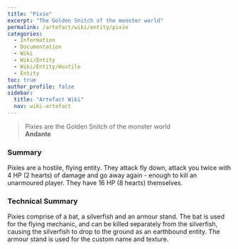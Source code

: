 ```yaml
---
title: "Pixie"
excerpt: "The Golden Snitch of the monster world"
permalink: /artefact/wiki/entity/pixie
categories:
  - Information
  - Documentation
  - Wiki
  - Wiki/Entity
  - Wiki/Entity/Hostile
  - Entity
toc: true
author_profile: false
sidebar:
  title: "Artefact Wiki"
  nav: wiki-artefact
---
```


> Pixies are the Golden Snitch of the monster world  
>   **Andante**

### Summary
Pixies are a hostile, flying entity. They attack fly down, attack you twice with 4 HP (2 hearts) of damage and go away again - enough to kill an unarmoured player. They have 16 HP (8 hearts) themselves.

### Technical Summary
Pixies comprise of a bat, a silverfish and an armour stand. The bat is used for the flying mechanic, and can be killed separately from the silverfish, causing the silverfish to drop to the ground as an earthbound entity. The armour stand is used for the custom name and texture.
